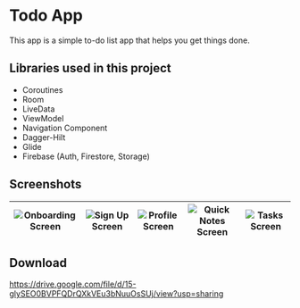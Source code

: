 # Todo App
This app is a simple to-do list app that helps you get things done.

## Libraries used in this project
* Coroutines
* Room
* LiveData
* ViewModel
* Navigation Component
* Dagger-Hilt
* Glide
* Firebase (Auth, Firestore, Storage)

## Screenshots
|![Onboarding Screen](https://github.com/suhrobcoder/TodoApp/blob/master/screenshots/onboarding.jpg) | ![Sign Up Screen](https://github.com/suhrobcoder/TodoApp/blob/master/screenshots/sign_up.jpg) | ![Profile Screen](https://github.com/suhrobcoder/TodoApp/blob/master/screenshots/profile.jpg) | ![Quick Notes Screen](https://github.com/suhrobcoder/TodoApp/blob/master/screenshots/quick_notes.jpg) | ![Tasks Screen](https://github.com/suhrobcoder/TodoApp/blob/master/screenshots/tasks.jpg)|
|---|---|---|---|---|

## Download
https://drive.google.com/file/d/15-glySEO0BVPFQDrQXkVEu3bNuuOsSUj/view?usp=sharing
